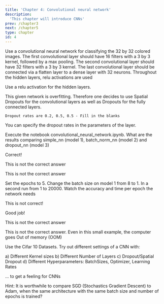 ```yaml
---
title: 'Chapter 4: Convolutional neural network'
description:
  'This chapter will introduce CNNs'
prev: /chapter3
next: /chapter5
type: chapter
id: 4
---
```


<exercise id="26" title="What is a CNN?" type="slides">

<slides source="chapter4_01_cnn">
</slides>

</exercise>

<exercise id="27"  title="Hands on - CNNs">
    Use a convolutional neural network for classifying the 32 by 32 colored images.
    The first convolutional layer should have 16 filters with a 3 by 3 kernel, followed by a max pooling.
    The second convolutional layer should have 32 filters with a 3 by 3 kernel.
    The last convolutional layer should be connected via a flatten layer to a dense layer with 32 neurons.
    Throughout the hidden layers, relu activations are used
<codeblock id="04_01">

Use a relu activation for the hidden layers.

</codeblock>
</exercise>

<exercise id="28" title="Batch Norm and Spatial Dropout" type="slides">

<slides source="chapter4_02_batch_norm_spatial_dropout">
</slides>
</exercise>

<exercise id="29"  title="Hands on - CNNs (2)">
    This given network is overfitting. Therefore one decides to use Spatial Dropouts for the convolutional layers as well as Dropouts for the fully connected layers.

    Dropout rates are 0.2, 0.5, 0.5 - Fill in the blanks

<codeblock id="04_02">

You can specify the dropout rates in the parameters of the layer.

</codeblock>
</exercise>

<exercise id="30" title="Performance comparison">
    Execute the notebook convolutional_neural_network.ipynb.
    What are the results comparing simple_nn (model 1), batch_norm_nn (model 2) and dropout_nn (model 3)
<choice id=1>

<opt text="Model 3 is performing worse because the network is very small (underfitting) and dropping out essential information is decreasing the performance dramatically" correct="true">

Correct!

</opt>

<opt text="Model 2 performs best because the learning curve is smoother">

This is not the correct answer

</opt>

<opt text="Model 1 is performing worst as it does not use dropout and batch normalization">

This is not the correct answer

</opt>
</choice>
Set the epochs to 5.
Change the batch size on model 1 from 8 to 1. In a second run from 1 to 20000.
Watch the accuracy and time per epoch the network needs

<choice id=2>
<opt text="When batch size of 1 (stochastic gradient descent) is used, the network trains faster">

This is not correct!

</opt>

<opt text="The network trains faster when the batch size is large, but it takes more epochs to train" correct="true">

Good job!

</opt>

<opt text="The network trains fastest with batch normalization">

This is not the correct answer

</opt>

<opt text="The network trains faster when the batch size the dataset size">

This is not the correct answer. Even in this small example, the computer goes Out of memory (OOM)

</opt>

</choice>

</exercise>

<exercise id="31" title="Some tricks for deep learning" type="slides">
    <slides source="chapter4_03_some_tricks_with_neural_networks">
</slides>

</exercise>

<exercise id="32" title="Playing with the code - Analyse different CNNs">

Use the Cifar 10 Datasets. Try out different settings of a CNN with: 

a) Different Kernel sizes 
b) Different Number of Layers
c) Dropout/Spatial Dropout
d) Different Hyperparameters: BatchSizes, Optimizer, Learning Rates

... to get a feeling for CNNs

Hint: It is worthwhile to compare SGD (Stochastics Gradient Descent) to Adam, when the same architecture with the same batch size and number of epochs is trained?

</exercise>